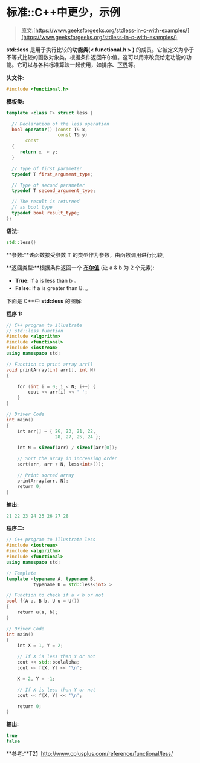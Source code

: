 # 标准::C++中更少，示例

> 原文:[https://www.geeksforgeeks.org/stdless-in-c-with-examples/](https://www.geeksforgeeks.org/stdless-in-c-with-examples/)

**std::less** 是用于执行比较的**功能类(< functional.h > )** 的成员。它被定义为小于不等式比较的函数对象类，根据条件返回布尔值。这可以用来改变给定功能的功能。它可以与各种标准算法一起使用，如排序、[下界](https://www.geeksforgeeks.org/upper_bound-and-lower_bound-for-vector-in-cpp-stl/)等。

**头文件:**

```cpp
#include <functional.h>

```

**模板类:**

```cpp
template <class T> struct less {

  // Declaration of the less operation
  bool operator() (const T& x,
                   const T& y) 
       const 
  {
     return x  < y;
  }

  // Type of first parameter
  typedef T first_argument_type;

  // Type of second parameter
  typedef T second_argument_type;

  // The result is returned
  // as bool type
  typedef bool result_type;
};

```

**语法:**

```cpp
std::less()

```

**参数:**该函数接受参数 **T** 的类型作为参数，由函数调用进行比较。

**返回类型:**根据条件返回一个 [**布尔值**](https://www.geeksforgeeks.org/bool-data-type-in-c/) (让 a & b 为 2 个元素):

*   **True:** If a is less than b 。
*   **False:** If a is greater than B. 。

下面是 C++中 **std::less** 的图解:

**程序 1:**

```cpp
// C++ program to illustrate
// std::less function
#include <algorithm>
#include <functional>
#include <iostream>
using namespace std;

// Function to print array arr[]
void printArray(int arr[], int N)
{

    for (int i = 0; i < N; i++) {
        cout << arr[i] << ' ';
    }
}

// Driver Code
int main()
{
    int arr[] = { 26, 23, 21, 22,
                  28, 27, 25, 24 };

    int N = sizeof(arr) / sizeof(arr[0]);

    // Sort the array in increasing order
    sort(arr, arr + N, less<int>());

    // Print sorted array
    printArray(arr, N);
    return 0;
}
```

**输出:**

```cpp
21 22 23 24 25 26 27 28

```

**程序二:**

```cpp
// C++ program to illustrate less
#include <iostream>
#include <algorithm>
#include <functional>
using namespace std;

// Template
template <typename A, typename B, 
          typename U = std::less<int> >

// Function to check if a < b or not
bool f(A a, B b, U u = U())
{
    return u(a, b);
}

// Driver Code
int main()
{
    int X = 1, Y = 2;

    // If X is less than Y or not
    cout << std::boolalpha;
    cout << f(X, Y) << '\n';

    X = 2, Y = -1;

    // If X is less than Y or not
    cout << f(X, Y) << '\n';

    return 0;
}
```

**输出:**

```cpp
true
false

```

**参考:**T2】http://www.cplusplus.com/reference/functional/less/